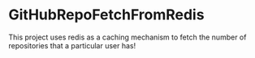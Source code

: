 # GitHubRepoFetchFromRedis
This project uses redis as a caching mechanism to fetch the number of repositories that a particular user has!

